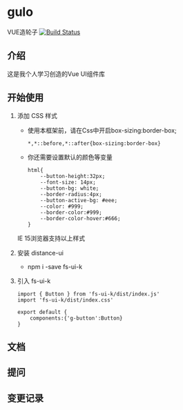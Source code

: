 # gulo
VUE造轮子
[![Build Status](https://travis-ci.org/kemaosen/fs.svg?branch=master)](https://travis-ci.org/kemaosen/fs)
## 介绍
这是我个人学习创造的Vue UI组件库


## 开始使用
1. 添加 CSS 样式
    - 使用本框架前，请在Css中开启box-sizing:border-box;
        ```
        *,*::before,*::after{box-sizing:border-box}
        ```
    - 你还需要设置默认的颜色等变量
        ```
        html{
            --button-height:32px;
            --font-size: 14px;
            --button-bg: white;
            --border-radius:4px;
            --button-active-bg: #eee;
            --color: #999;
            --border-color:#999;
            --border-color-hover:#666;
        }
        ```
    IE 15浏览器支持以上样式
2. 安装 distance-ui
    - npm i -save fs-ui-k

3. 引入 fs-ui-k
    ```
    import { Button } from 'fs-ui-k/dist/index.js'
    import 'fs-ui-k/dist/index.css'

    export default {
        components:{'g-button':Button}
    }
    ```

## 文档

## 提问

## 变更记录

##
